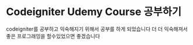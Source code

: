 # Codeigniter Udemy Course 공부하기

codeigniter를 공부하고 익숙해지기 위해서 공부를 하게 되었습니다
더 더 익숙해져서 좋은 프로그래밍을 할수있었으면 좋겠습니다